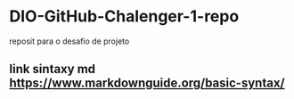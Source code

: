 # DIO-GitHub-Chalenger-1-repo
reposit para o desafio de projeto
## link sintaxy md https://www.markdownguide.org/basic-syntax/
